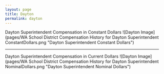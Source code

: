 ```yaml
---
layout: page
title: Dayton
permalink: dayton
---
```



Dayton Superintendent Compensation in Constant Dollars
![Dayton Image](pages/WA School District Compensation History for Dayton Superintendent ConstantDollars.png "Dayton Superintendent Constant Dollars")
___

Dayton Superintendent Compensation in Current Dollars
![Dayton Image](pages/WA School District Compensation History for Dayton Superintendent NominalDollars.png "Dayton Superintendent Nominal Dollars")